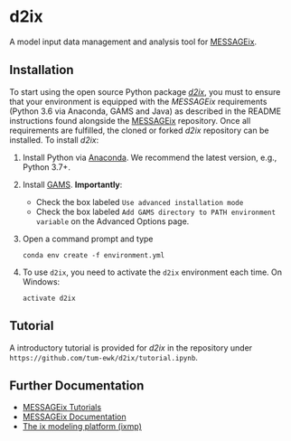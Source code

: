 # d2ix

A model input data management and analysis tool for [MESSAGEix](https://github.com/iiasa/message_ix).

## Installation

To start using the open source Python package *[d2ix](https://github.com/tum-ewk/d2ix)*, you must to ensure that your environment is
equipped with the *MESSAGEix* requirements (Python 3.6 via Anaconda, GAMS and Java) as described
in the README instructions found alongside the [MESSAGEix](https://github.com/iiasa/message_ix) repository.
Once all requirements are fulfilled, the cloned or forked *d2ix* repository can be installed.
To install *d2ix*:


1. Install Python via [Anaconda](https://www.anaconda.com/distribution/). We
   recommend the latest version, e.g., Python 3.7+.

2. Install [GAMS](https://www.gams.com/download/). **Importantly**:

   - Check the box labeled `Use advanced installation mode`
   - Check the box labeled `Add GAMS directory to PATH environment variable` on
     the Advanced Options page.

3. Open a command prompt and type

    ```
    conda env create -f environment.yml
    ```

5. To use `d2ix`, you need to activate the `d2ix` environment each time. On Windows:
    ```
    activate d2ix
    ```
## Tutorial

A introductory tutorial is provided for *d2ix* in the repository under `https://github.com/tum-ewk/d2ix/tutorial.ipynb`.

## Further Documentation

- [MESSAGEix Tutorials](https://github.com/iiasa/message_ix/tree/master/tutorial)
- [MESSAGEix Documentation](https://messageix.iiasa.ac.at/index.html)
- [The ix modeling platform (ixmp)](https://github.com/iiasa/ixmp)
